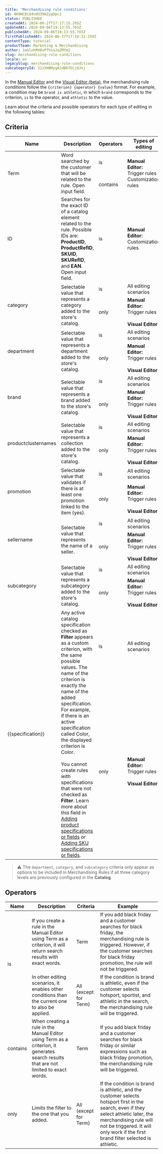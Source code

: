```yaml
---
title: 'Merchandising rule conditions'
id: 4K9WCBiQ4ndU396ZygDpc2
status: PUBLISHED
createdAt: 2024-06-27T17:17:15.295Z
updatedAt: 2024-09-06T19:13:55.703Z
publishedAt: 2024-09-06T19:13:55.703Z
firstPublishedAt: 2024-06-27T17:18:32.359Z
contentType: tutorial
productTeam: Marketing & Merchandising
author: 1malnhMX0vPThsaJaZMYm2
slug: merchandising-rule-conditions
locale: en
legacySlug: merchandising-rule-conditions
subcategoryId: 32zXHBMygA2dB6TbCjQJej
---
```


In the [Manual Editor](https://help.vtex.com/en/tracks/vtex-intelligent-search--19wrbB7nEQcmwzDPl1l4Cb/2FpbarYzsnbg7aZZn3TGF8) and the [Visual Editor (beta)](https://help.vtex.com/en/tutorial/creating-merchandising-rules-visual-editor-beta--6xteumx9MsDt0uEppbChu3), the merchandising rule conditions follow the `{criterion} {operator} {value}` format. For example, a condition may be `brand is athletic`, in which `brand` corresponds to the criterion, `is` to the operator, and `athletic` to the value.

Learn about the criteria and possible operators for each type of editing in the following tables:

## Criteria

<table class="w-100 center mv7 bb b--gray" style="border-spacing: 0px; border-collapse: collapse;"> <thead> <tr class="bb b--muted-3"> <th class="t-body fw5 c-muted-1 bb bw1 pa2 pb3 b--muted-3 tl">Name</th> <th class="t-body fw5 c-muted-1 bb bw1 pa2 pb3 b--muted-3 tl">Description</th> <th class="t-body fw5 c-muted-1 bb bw1 pa2 pb3 b--muted-3 tl">Operators</th> <th class="t-body fw5 c-muted-1 bb bw1 pa2 pb3 b--muted-3 tl">Types of editing</th> </tr> </thead> <tbody> <tr class="bb b--muted-3"> <td rowspan="2" class="t-body pa5"><span class="t-body c-on-base pa2 mw6 br2 bg-muted-4">Term</span></td> <td rowspan="2" class="t-body pa5">Word searched by the customer that will be related to the rule. Open input field.</td> <td class="t-body pa5"><span class="t-body c-on-base pa2 mw6 br2 bg-muted-4">is</span></td> <td rowspan="2" class="t-body pa5"><strong>Manual Editor:</strong><br>Trigger rules<br>Customization rules </td> </tr> <tr> <td class="t-body pa5"><span class="t-body c-on-base pa2 mw6 br2 bg-muted-4">contains</span></td> </tr> <tr> <td class="t-body pa5"><span class="t-body c-on-base pa2 mw6 br2 bg-muted-4">ID</span></td> <td class="t-body pa5">Searches for the exact ID of a catalog element related to the rule. Possible IDs are: <strong>ProductID</strong>, <strong>ProductRefID</strong>, <strong>SKUID</strong>, <strong>SKURefID</strong>, and <strong>EAN</strong>. Open input field.</td> <td class="t-body pa5"><span class="t-body c-on-base pa2 mw6 br2 bg-muted-4">is</span></td> <td class="t-body pa5"><strong>Manual Editor:</strong><br>Customization rules</td> </tr> <tr> <td rowspan="2" class="t-body pa5"><span class="t-body c-on-base pa2 mw6 br2 bg-muted-4">category</span></td> <td rowspan="2" class="t-body pa5">Selectable value that represents a category added to the store's catalog. </td> <td class="t-body pa5"><span class="t-body c-on-base pa2 mw6 br2 bg-muted-4">is</span></td> <td class="t-body pa5">All editing scenarios</td> </tr> <tr> <td class="t-body pa5"><span class="t-body c-on-base pa2 mw6 br2 bg-muted-4">only</span></td> <td class="t-body pa5"><strong>Manual Editor:</strong><br>Trigger rules<br> <br><strong>Visual Editor</strong></td> </tr> <tr> <td rowspan="2" class="t-body pa5"><span class="t-body c-on-base pa2 mw6 br2 bg-muted-4">department</span></td> <td rowspan="2" class="t-body pa5">Selectable value that represents a department added to the store's catalog.</td> <td class="t-body pa5"><span class="t-body c-on-base pa2 mw6 br2 bg-muted-4">is</span></td> <td class="t-body pa5">All editing scenarios</td> </tr> <tr> <td class="t-body pa5"><span class="t-body c-on-base pa2 mw6 br2 bg-muted-4">only</span></td> <td class="t-body pa5"><strong>Manual Editor:</strong><br>Trigger rules<br> <br><strong>Visual Editor</strong></td> </tr> <tr> <td rowspan="2" class="t-body pa5"><span class="t-body c-on-base pa2 mw6 br2 bg-muted-4">brand</span></td> <td rowspan="2" class="t-body pa5">Selectable value that represents a brand added to the store's catalog. </td> <td class="t-body pa5"><span class="t-body c-on-base pa2 mw6 br2 bg-muted-4">is</span></td> <td class="t-body pa5">All editing scenarios</td> </tr> <tr> <td class="t-body pa5"><span class="t-body c-on-base pa2 mw6 br2 bg-muted-4">only</span></td> <td class="t-body pa5"><strong>Manual Editor:</strong><br>Trigger rules<br> <br><strong>Visual Editor</strong></td> </tr> <tr> <td rowspan="2" class="t-body pa5"><span class="t-body c-on-base pa2 mw6 br2 bg-muted-4">productclusternames</span></td> <td rowspan="2" class="t-body pa5">Selectable value that represents a collection added to the store's catalog.</td> <td class="t-body pa5"><span class="t-body c-on-base pa2 mw6 br2 bg-muted-4">is</span></td> <td class="t-body pa5">All editing scenarios</td> </tr> <tr> <td class="t-body pa5"><span class="t-body c-on-base pa2 mw6 br2 bg-muted-4">only</span></td> <td class="t-body pa5"><strong>Manual Editor:</strong><br>Trigger rules<br> <br><strong>Visual Editor</strong></td> </tr> <tr> <td rowspan="2" class="t-body pa5"><span class="t-body c-on-base pa2 mw6 br2 bg-muted-4">promotion</span></td> <td rowspan="2" class="t-body pa5">Selectable value that validates if there is at least one promotion linked to the item (<span class="t-body c-on-base pa2 mw6 br2 bg-muted-4">yes</span>).</td> <td class="t-body pa5"><span class="t-body c-on-base pa2 mw6 br2 bg-muted-4">is</span></td> <td class="t-body pa5">All editing scenarios</td> </tr> <tr> <td class="t-body pa5"><span class="t-body c-on-base pa2 mw6 br2 bg-muted-4">only</span></td> <td class="t-body pa5"><strong>Manual Editor:</strong><br>Trigger rules<br> <br><strong>Visual Editor</strong></td> </tr> <tr> <td rowspan="2" class="t-body pa5"><span class="t-body c-on-base pa2 mw6 br2 bg-muted-4">sellername</span></td> <td rowspan="2" class="t-body pa5">Selectable value that represents the name of a seller.</td> <td class="t-body pa5"><span class="t-body c-on-base pa2 mw6 br2 bg-muted-4">is</span></td> <td class="t-body pa5">All editing scenarios</td> </tr> <tr> <td class="t-body pa5"><span class="t-body c-on-base pa2 mw6 br2 bg-muted-4">only</span></td> <td class="t-body pa5"><strong>Manual Editor:</strong><br>Trigger rules<br> <br><strong>Visual Editor</strong></td> </tr> <tr> <td rowspan="2" class="t-body pa5"><span class="t-body c-on-base pa2 mw6 br2 bg-muted-4">subcategory</span></td> <td rowspan="2" class="t-body pa5">Selectable value that represents a subcategory added to the store's catalog.</td> <td class="t-body pa5"><span class="t-body c-on-base pa2 mw6 br2 bg-muted-4">is</span></td> <td class="t-body pa5">All editing scenarios</td> </tr> <tr> <td class="t-body pa5"><span class="t-body c-on-base pa2 mw6 br2 bg-muted-4">only</span></td> <td class="t-body pa5"><strong>Manual Editor:</strong><br>Trigger rules<br> <br><strong>Visual Editor</strong></td> </tr> <tr> <td rowspan="2" class="t-body pa5"><span class="t-body c-on-base pa2 mw6 br2 bg-muted-4">{{specification}}</span></td> <td rowspan="2" class="t-body pa5">Any active catalog specification checked as <strong>Filter</strong> appears as a custom criterion, with the same possible values. The name of the criterion is exactly the name of the added specification. For example, if there is an active specification called <span class="t-body c-on-base pa2 mw6 br2 bg-muted-4">Color</span>, the displayed criterion is <span class="t-body c-on-base pa2 mw6 br2 bg-muted-4">Color</span>.<br /><br />You cannot create rules with specifications that were not checked as <strong>Filter</strong>. Learn more about this field in <a href="https://help.vtex.com/en/tutorial/cadastrar-especificacoes-ou-campos-de-produto--tutorials_106">Adding product specifications or fields</a> or <a href="https://help.vtex.com/en/tutorial/cadastrar-especificacoes-ou-campos-de-sku--tutorials_119">Adding SKU specifications or fields</a>. </td> <td class="t-body pa5"><span class="t-body c-on-base pa2 mw6 br2 bg-muted-4">is</span></td> <td class="t-body pa5">All editing scenarios</td> </tr> <tr> <td class="t-body pa5"><span class="t-body c-on-base pa2 mw6 br2 bg-muted-4">only</span></td> <td class="t-body pa5"><strong>Manual Editor:</strong><br>Trigger rules<br> <br><strong>Visual Editor</strong></td> </tr> </tbody></table>

>⚠️ The `department`, `category`, and `subcategory` criteria only appear as options to be included in Merchandising Rules if all three category levels are previously configured in the **Catalog**.

## Operators

<table class="w-100 center mv7 bb b--gray" style="border-spacing: 0px; border-collapse: collapse;"><thead> <tr class="bb b--muted-3"> <th class="t-body fw5 c-muted-1 bb bw1 pa2 pb3 b--muted-3 tl">Name</th> <th class="t-body fw5 c-muted-1 bb bw1 pa2 pb3 b--muted-3 tl">Description</th> <th class="t-body fw5 c-muted-1 bb bw1 pa2 pb3 b--muted-3 tl">Criteria</th> <th class="t-body fw5 c-muted-1 bb bw1 pa2 pb3 b--muted-3 tl">Example</th> </tr></thead><tbody> <tr class="bb b--muted-3"> <td rowspan="2" class="t-body pa5"><span class="t-body c-on-base pa2 mw6 br2 bg-muted-4">is</span></td> <td class="t-body pa5">If you create a rule in the Manual Editor using <span class="t-body c-on-base pa2 mw6 br2 bg-muted-4">Term</span> as a criterion, it will return search results with exact words.</td> <td class="t-body pa5"><span class="t-body c-on-base pa2 mw6 br2 bg-muted-4">Term</span></td> <td class="t-body pa5">If you add <span class="t-body c-on-base pa2 mw6 br2 bg-muted-4">black friday</span> and a customer searches for <span class="t-body c-on-base pa2 mw6 br2 bg-muted-4">black friday</span>, the merchandising rule is triggered. However, if the customer searches for <span class="t-body c-on-base pa2 mw6 br2 bg-muted-4">black friday promotion</span>, the rule will not be triggered.<br> </td> </tr> <tr class="bb b--muted-3"> <td class="t-body pa5">In other editing scenarios, it enables other conditions than the current one to also be applied.</td> <td class="t-body pa5">All (except for <span class="t-body c-on-base pa2 mw6 br2 bg-muted-4">Term</span>)</td> <td class="t-body pa5">If the condition is brand is <span class="t-body c-on-base pa2 mw6 br2 bg-muted-4">athletic</span>, even if the customer selects <span class="t-body c-on-base pa2 mw6 br2 bg-muted-4">hotsport</span>, <span class="t-body c-on-base pa2 mw6 br2 bg-muted-4">sportist</span>, and <span class="t-body c-on-base pa2 mw6 br2 bg-muted-4">athletic</span> in the search, the merchandising rule will be triggered.</td> </tr> <tr class="bb b--muted-3"> <td class="t-body pa5"><span class="t-body c-on-base pa2 mw6 br2 bg-muted-4">contains</span></td> <td class="t-body pa5">When creating a rule in the Manual Editor using <span class="t-body c-on-base pa2 mw6 br2 bg-muted-4">Term</span> as a criterion, it generates search results that are not limited to exact words.</td> <td class="t-body pa5"><span class="t-body c-on-base pa2 mw6 br2 bg-muted-4">Term</span></td> <td class="t-body pa5">If you add <span class="t-body c-on-base pa2 mw6 br2 bg-muted-4">black friday</span> and a customer searches for <span class="t-body c-on-base pa2 mw6 br2 bg-muted-4">black friday</span> or similar expressions such as <span class="t-body c-on-base pa2 mw6 br2 bg-muted-4">black friday promotion</span>, the merchandising rule will be triggered.</td> </tr> <tr class="bb b--muted-3"> <td class="t-body pa5"><span class="t-body c-on-base pa2 mw6 br2 bg-muted-4">only</span></td> <td class="t-body pa5">Limits the filter to the one that you added.</td> <td class="t-body pa5">All (except for <span class="t-body c-on-base pa2 mw6 br2 bg-muted-4">Term</span>)</td> <td class="t-body pa5">If the condition is brand is <span class="t-body c-on-base pa2 mw6 br2 bg-muted-4">athletic</span>, and the customer selects <span class="t-body c-on-base pa2 mw6 br2 bg-muted-4">hotsport</span> first in the search, even if they select <span class="t-body c-on-base pa2 mw6 br2 bg-muted-4">athletic</span> later, the merchandising rule will not be triggered. It will only work if the first brand filter selected is <span class="t-body c-on-base pa2 mw6 br2 bg-muted-4">athletic</span>.</td> </tr></tbody></table>
